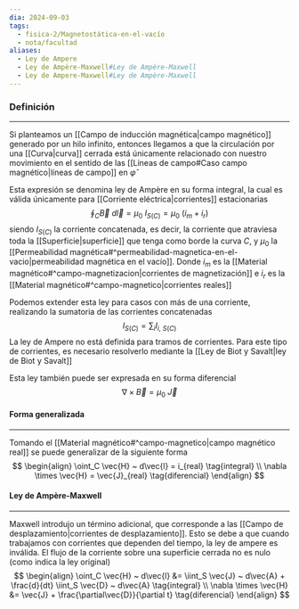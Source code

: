 ```yaml
---
dia: 2024-09-03
tags:
  - fisica-2/Magnetostática-en-el-vacío
  - nota/facultad
aliases:
  - Ley de Ampere
  - Ley de Ampère-Maxwell#Ley de Ampère-Maxwell
  - Ley de Ampere-Maxwell#Ley de Ampère-Maxwell
---
```

### Definición
---
Si planteamos un [[Campo de inducción magnética|campo magnético]] generado por un hilo infinito, entonces llegamos a que la circulación por una [[Curva|curva]] cerrada está únicamente relacionado con nuestro movimiento en el sentido de las [[Líneas de campo#Caso campo magnético|líneas de campo]] en $\hat{\varphi}$ 

Esta expresión se denomina ley de Ampère en su forma integral, la cual es válida únicamente para [[Corriente eléctrica|corrientes]] estacionarias $$ \oint_{C} \vec{B} ~ d\vec{l} = \mu_0 ~ I_{S(C)} = \mu_0 ~ (i_m + i_r) $$ siendo $I_{S(C)}$ la corriente concatenada, es decir, la corriente que atraviesa toda la [[Superficie|superficie]] que tenga como borde la curva $C$, y $\mu_0$ la [[Permeabilidad magnética#^permeabilidad-magnetica-en-el-vacio|permeabilidad magnética en el vacío]]. Donde $i_m$ es la [[Material magnético#^campo-magnetizacion|corrientes de magnetización]] e $i_r$ es la [[Material magnético#^campo-magnetico|corrientes reales]]

Podemos extender esta ley para casos con más de una corriente, realizando la sumatoria de las corrientes concatenadas $$ I_{S(C)} = \sum_i I_{i,~S(C)} $$
La ley de Ampere no está definida para tramos de corrientes. Para este tipo de corrientes, es necesario resolverlo mediante la [[Ley de Biot y Savalt|ley de Biot y Savalt]]

Esta ley también puede ser expresada en su forma diferencial $$ \nabla \times \vec{B} = \mu_0 ~ \vec{J} $$
#### Forma generalizada
---
Tomando el [[Material magnético#^campo-magnetico|campo magnético real]] se puede generalizar de la siguiente forma
$$ \begin{align} 
    \oint_C \vec{H} ~ d\vec{l} = i_{real} \tag{integral} \\
    \nabla \times \vec{H} = \vec{J}_{real} \tag{diferencial}
\end{align} $$

#### Ley de Ampère-Maxwell
---
Maxwell introdujo un término adicional, que corresponde a las [[Campo de desplazamiento|corrientes de desplazamiento]]. Esto se debe a que cuando trabajamos con corrientes que dependen del tiempo, la ley de ampere es inválida. El flujo de la corriente sobre una superficie cerrada no es nulo (como indica la ley original) $$ \begin{align} 
    \oint_C \vec{H} ~ d\vec{l} &= \iint_S \vec{J} ~ d\vec{A} + \frac{d}{dt} \iint_S \vec{D} ~ d\vec{A} \tag{integral} \\ 
    \nabla \times \vec{H} &= \vec{J} + \frac{\partial\vec{D}}{\partial t} \tag{diferencial}
\end{align} $$